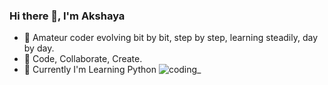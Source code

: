 ###                                                                                                 Hi there 👋, I'm Akshaya
- 🐥 Amateur coder evolving bit by bit, step by step, learning steadily, day by day.
- 🌱 Code, Collaborate, Create. 
- 🎯 Currently I'm Learning Python 
  ![coding_](https://github.com/akshayapalle/akshayapalle/assets/98692091/bf3c49e5-710d-4aa0-9405-567f46c6af78)
